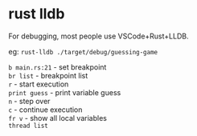 # rust lldb

For debugging, most people use VSCode+Rust+LLDB.

eg: `rust-lldb ./target/debug/guessing-game`

`b main.rs:21` - set breakpoint  
`br list` - breakpoint list  
`r` - start execution  
`print guess` - print variable guess  
`n` - step over  
`c` - continue execution  
`fr v` - show all local variables  
`thread list`
